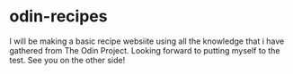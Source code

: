 # odin-recipes
I will be making a basic recipe websiite using all the knowledge that i have gathered from The Odin Project.
Looking forward to putting myself to the test. See you on the other side!
